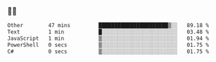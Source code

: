 ### 👨‍💻

<!--START_SECTION:waka-->

```txt
Other        47 mins         ██████████████████████▒░░   89.18 %
Text         1 min           █░░░░░░░░░░░░░░░░░░░░░░░░   03.48 %
JavaScript   1 min           ▒░░░░░░░░░░░░░░░░░░░░░░░░   01.94 %
PowerShell   0 secs          ▒░░░░░░░░░░░░░░░░░░░░░░░░   01.75 %
C#           0 secs          ▒░░░░░░░░░░░░░░░░░░░░░░░░   01.75 %
```

<!--END_SECTION:waka-->
